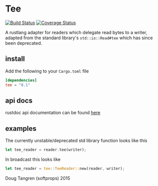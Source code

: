 # Tee

[![Build Status](https://travis-ci.org/softprops/tee.svg)](https://travis-ci.org/softprops/tee) [![Coverage Status](https://coveralls.io/repos/softprops/tee/badge.svg?branch=master&service=github)](https://coveralls.io/github/softprops/tee?branch=master)

A rustlang adapter for readers which delegate read bytes to a writer, adapted from the standard library's `std::io::Read#tee` which has since been deprecated.

## install

Add the following to your `Cargo.toml` file

```toml
[dependencies]
tee = "0.1"
```

## api docs

rustdoc api documentation can be found [here](https://softprops.github.io/tee)

## examples

The currently unstable/deprecated std library function looks like this

```rust
let tee_reader = reader.tee(writer);
```

In broadcast this looks like

```rust
let tee_reader = tee::TeeReader::new(reader, writer);
```

Doug Tangren (softprops) 2015
